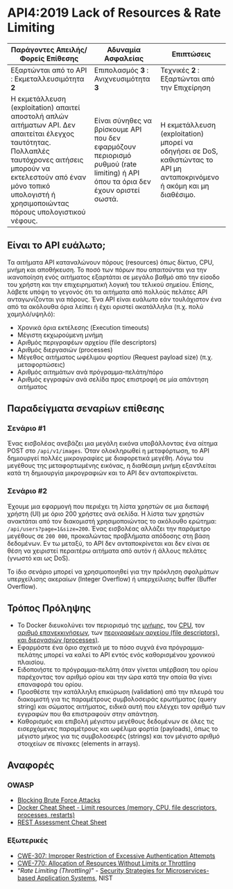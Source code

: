 API4:2019 Lack of Resources & Rate Limiting
===========================================

| Παράγοντες Απειλής/Φορείς Επίθεσης | Αδυναμία Ασφαλείας | Επιπτώσεις |
| - | - | - |
| Εξαρτώνται από το API : Εκμεταλλευσιμότητα **2** | Επιπολασμός **3** : Ανιχνευσιμότητα **3** | Τεχνικές **2** : Εξαρτώνται από την Επιχείρηση |
| Η εκμετάλλευση (exploitation) απαιτεί αποστολή απλών αιτήματων API. Δεν απαιτείται έλεγχος ταυτότητας. Πολλαπλές ταυτόχρονες αιτήσεις μπορούν να εκτελεστούν από έναν μόνο τοπικό υπολογιστή ή χρησιμοποιώντας πόρους υπολογιστικού νέφους. | Είναι σύνηθες να βρίσκουμε API που δεν εφαρμόζουν περιορισμό ρυθμού (rate limiting) ή API όπου τα όρια δεν έχουν οριστεί σωστά. | Η εκμετάλλευση (exploitation) μπορεί να οδηγήσει σε DoS, καθιστώντας το API μη ανταποκρινόμενο ή ακόμη και μη διαθέσιμο. |

## Είναι το API ευάλωτο;

Τα αιτήματα API καταναλώνουν πόρους (resources) όπως δίκτυο, CPU, μνήμη και αποθήκευση. Το ποσό των πόρων που απαιτούνται για την ικανοποίηση ενός αιτήματος εξαρτάται σε μεγάλο βαθμό από την είσοδο του χρήστη και την επιχειρηματική λογική του τελικού σημείου. Επίσης, λάβετε υπόψη το γεγονός ότι τα αιτήματα από πολλούς πελάτες API ανταγωνίζονται για πόρους. Ένα API είναι ευάλωτο εάν τουλάχιστον ένα από τα ακόλουθα όρια λείπει ή έχει οριστεί ακατάλληλα (π.χ. πολύ χαμηλό/υψηλό):

* Χρονικά όρια εκτέλεσης (Execution timeouts)
* Μέγιστη εκχωρούμενη μνήμη
* Αριθμός περιγραφέων αρχείου (file descriptors)
* Αριθμός διεργασιών (processes)
* Μέγεθος αιτήματος ωφέλιμου φορτίου (Request payload size) (π.χ. μεταφορτώσεις) 
* Αριθμός αιτημάτων ανά πρόγραμμα-πελάτη/πόρο
* Αριθμός εγγραφών ανά σελίδα προς επιστροφή σε μία απάντηση αιτήματος

## Παραδείγματα σεναρίων επίθεσης

### Σενάριο #1

Ένας εισβολέας ανεβάζει μια μεγάλη εικόνα υποβάλλοντας ένα αίτημα POST στο `/api/v1/images`.
Όταν ολοκληρωθεί η μεταφόρτωση, το API δημιουργεί πολλές μικρογραφίες με διαφορετικά μεγέθη.
Λόγω του μεγέθους της μεταφορτωμένης εικόνας, η διαθέσιμη μνήμη εξαντλείται κατά τη δημιουργία 
μικρογραφιών και το API δεν ανταποκρίνεται.

### Σενάριο #2

Έχουμε μια εφαρμογή που περιέχει τη λίστα χρηστών σε μια διεπαφή χρήστη (UI) με όριο 
200 χρήστες ανά σελίδα. Η λίστα των χρηστών ανακτάται από τον διακομιστή χρησιμοποιώντας 
το ακόλουθο ερώτημα: `/api/users?page=1&size=200`. Ένας εισβολέας αλλάζει την παράμετρο 
μεγέθους σε `200 000`, προκαλώντας προβλήματα απόδοσης στη βάση δεδομένων. 
Εν τω μεταξύ, το API δεν ανταποκρίνεται και δεν είναι σε θέση να χειριστεί περαιτέρω 
αιτήματα από αυτόν ή άλλους πελάτες (γνωστό και ως DoS).

Το ίδιο σενάριο μπορεί να χρησιμοποιηθεί για την πρόκληση σφαλμάτων υπερχείλισης ακεραίων (Integer Overflow) ή υπερχείλισης buffer (Buffer Overflow).

## Τρόπος Πρόληψης

* Το Docker διευκολύνει τον περιορισμό της [μνήμης][1], του [CPU][2], τον [αριθμό επανεκκινήσεων][3],
  των [περιγραφέων αρχείου (file descriptors), και διεργασιών (processes)][4].
* Εφαρμόστε ένα όριο σχετικά με το πόσο συχνά ένα πρόγραμμα-πελάτης μπορεί να καλεί το API εντός ενός καθορισμένου χρονικού πλαισίου.
* Ειδοποιήστε το πρόγραμμα-πελάτη όταν γίνεται υπέρβαση του ορίου παρέχοντας τον αριθμό ορίου και την ώρα κατά την οποία θα γίνει επαναφορά του ορίου.
* Προσθέστε την κατάλληλη επικύρωση (validation) από την πλευρά του διακομιστή για τις παραμέτρους συμβολοσειράς ερωτήματος (query string) και σώματος αιτήματος, ειδικά αυτή που ελέγχει τον αριθμό των εγγραφών που θα επιστραφούν στην απάντηση.
* Καθορισμός και επιβολή μέγιστου μεγέθους δεδομένων σε όλες τις εισερχόμενες παραμέτρους και ωφέλιμα φορτία (payloads), 
όπως το μέγιστο μήκος για τις συμβολοσειρές (strings) και τον μέγιστο αριθμό στοιχείων σε πίνακες (elements in arrays).


## Αναφορές

### OWASP

* [Blocking Brute Force Attacks][5]
* [Docker Cheat Sheet - Limit resources (memory, CPU, file descriptors,
  processes, restarts)][6]
* [REST Assessment Cheat Sheet][7]

### Εξωτερικές

* [CWE-307: Improper Restriction of Excessive Authentication Attempts][8]
* [CWE-770: Allocation of Resources Without Limits or Throttling][9]
* “_Rate Limiting (Throttling)_” - [Security Strategies for Microservices-based
  Application Systems][10], NIST

[1]: https://docs.docker.com/config/containers/resource_constraints/#memory
[2]: https://docs.docker.com/config/containers/resource_constraints/#cpu
[3]: https://docs.docker.com/engine/reference/commandline/run/#restart-policies---restart
[4]: https://docs.docker.com/engine/reference/commandline/run/#set-ulimits-in-container---ulimit
[5]: https://www.owasp.org/index.php/Blocking_Brute_Force_Attacks
[6]: https://github.com/OWASP/CheatSheetSeries/blob/3a8134d792528a775142471b1cb14433b4fda3fb/cheatsheets/Docker_Security_Cheat_Sheet.md#rule-7---limit-resources-memory-cpu-file-descriptors-processes-restarts
[7]: https://github.com/OWASP/CheatSheetSeries/blob/3a8134d792528a775142471b1cb14433b4fda3fb/cheatsheets/REST_Assessment_Cheat_Sheet.md
[8]: https://cwe.mitre.org/data/definitions/307.html
[9]: https://cwe.mitre.org/data/definitions/770.html
[10]: https://nvlpubs.nist.gov/nistpubs/SpecialPublications/NIST.SP.800-204-draft.pdf
